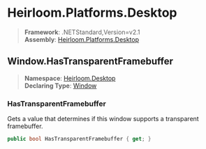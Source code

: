 # Heirloom.Platforms.Desktop

> **Framework**: .NETStandard,Version=v2.1  
> **Assembly**: [Heirloom.Platforms.Desktop][0]  

## Window.HasTransparentFramebuffer

> **Namespace**: [Heirloom.Desktop][0]  
> **Declaring Type**: [Window][1]  

### HasTransparentFramebuffer

Gets a value that determines if this window supports a transparent framebuffer.

```cs
public bool HasTransparentFramebuffer { get; }
```

[0]: ../../../Heirloom.Platforms.Desktop.md
[1]: ../Window.md
